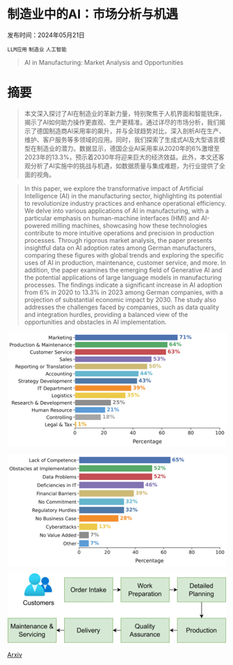 # 制造业中的AI：市场分析与机遇

发布时间：2024年05月21日

`LLM应用` `制造业` `人工智能`

> AI in Manufacturing: Market Analysis and Opportunities

# 摘要

> 本文深入探讨了AI在制造业的革新力量，特别聚焦于人机界面和智能铣床，揭示了AI如何助力操作更直观、生产更精准。通过详尽的市场分析，我们揭示了德国制造商AI采用率的飙升，并与全球趋势对比，深入剖析AI在生产、维护、客户服务等多领域的应用。同时，我们探索了生成式AI及大型语言模型在制造业的潜力。数据显示，德国企业AI采用率从2020年的6%激增至2023年的13.3%，预示着2030年将迎来巨大的经济效益。此外，本文还客观分析了AI实施中的挑战与机遇，如数据质量与集成难题，为行业提供了全面的视角。

> In this paper, we explore the transformative impact of Artificial Intelligence (AI) in the manufacturing sector, highlighting its potential to revolutionize industry practices and enhance operational efficiency. We delve into various applications of AI in manufacturing, with a particular emphasis on human-machine interfaces (HMI) and AI-powered milling machines, showcasing how these technologies contribute to more intuitive operations and precision in production processes. Through rigorous market analysis, the paper presents insightful data on AI adoption rates among German manufacturers, comparing these figures with global trends and exploring the specific uses of AI in production, maintenance, customer service, and more. In addition, the paper examines the emerging field of Generative AI and the potential applications of large language models in manufacturing processes. The findings indicate a significant increase in AI adoption from 6% in 2020 to 13.3% in 2023 among German companies, with a projection of substantial economic impact by 2030. The study also addresses the challenges faced by companies, such as data quality and integration hurdles, providing a balanced view of the opportunities and obstacles in AI implementation.

![制造业中的AI：市场分析与机遇](../../../paper_images/2407.05426/x1.png)

![制造业中的AI：市场分析与机遇](../../../paper_images/2407.05426/x2.png)

![制造业中的AI：市场分析与机遇](../../../paper_images/2407.05426/x3.png)

[Arxiv](https://arxiv.org/abs/2407.05426)